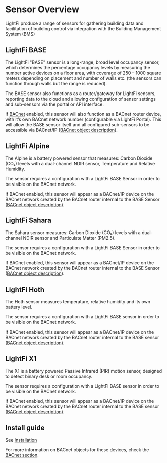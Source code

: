 # Sensor Overview

LightFi produce a range of sensors for gathering building data and facilitation of building control via integration with the Building Management System (BMS)

## LightFi BASE

The LightFi "BASE" sensor is a long-range, broad level occupancy sensor, which determines the percentage occupancy levels by measuring the number active devices on a floor area, with coverage of 250 – 1000 square meters depending on placement and number of walls etc. (the sensors can function through walls but the range is reduced).

The BASE sensor also functions as a router/gateway for LightFi sensors, reporting data to the cloud and allowing configuration of sensor settings and sub-sensors via the portal or API interface.

If [BACnet](BACnet.md) enabled, this sensor will also function as a BACnet router device, with it’s own BACnet network number (configurable via LightFi Portal). This will allow the BASE sensor itself and all configured sub-sensors to be accessible via BACnet/IP ([BACnet object description](BACnet.md/#lightfi-base)).

## LightFi Alpine

The Alpine is a battery powered sensor that measures: Carbon Dioxide (CO₂) levels with a dual-channel NDIR sensor, Temperature and Relative Humidity.

The sensor requires a configuration with a LightFi BASE Sensor in order to be visible on the BACnet network.

If BACnet enabled, this sensor will appear as a BACnet/IP device on the BACnet network created by the BACnet router internal to the BASE Sensor ([BACnet object description](BACnet.md/#lightfi-alpine)).

## LightFi Sahara

The Sahara sensor measures: Carbon Dioxide (CO₂) levels with a dual-channel NDIR sensor and Particulate Matter (PM2.5).

The sensor requires a configuration with a LightFi BASE Sensor in order to be visible on the BACnet network.

If BACnet enabled, this sensor will appear as a BACnet/IP device on the BACnet network created by the BACnet router internal to the BASE Sensor ([BACnet object description](BACnet.md/#lightfi-sahara)).

## LightFi Hoth

The Hoth sensor measures temperature, relative humidity and its own battery level.

The sensor requires a configuration with a LightFi BASE sensor in order to be visible on the BACnet network.

If BACnet enabled, this sensor will appear as a BACnet/IP device on the BACnet network created by the BACnet router internal to the BASE sensor ([BACnet object description](BACnet.md/#lightfi-hoth)).

## LightFi X1

The X1 is a battery powered Passive Infrared (PIR) motion sensor, designed to detect binary desk or room occupancy. 

The sensor requires a configuration with a LightFi BASE sensor in order to be visible on the BACnet network.

If BACnet enabled, this sensor will appear as a BACnet/IP device on the BACnet network created by the BACnet router internal to the BASE sensor ([BACnet object description](BACnet.md/#lightfi-x1)).


## Install guide

See [Installation](./01_install_planning.md)

For more information on BACnet objects for these devices, check the [BACnet section](./BACnet.md).
